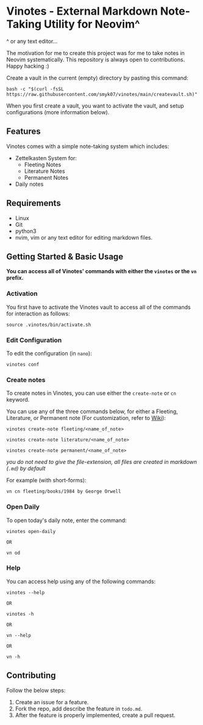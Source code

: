 # Vinotes - External Markdown Note-Taking Utility for Neovim\^

^ or any text editor...

The motivation for me to create this project was for me to take notes in Neovim systematically. This repository is always open to contributions. Happy hacking :)

Create a vault in the current (empty) directory by pasting this command:

```
bash -c "$(curl -fsSL https://raw.githubusercontent.com/smyk07/vinotes/main/createvault.sh)"
```

When you first create a vault, you want to activate the vault, and setup configurations (more information below).

## Features

Vinotes comes with a simple note-taking system which includes:

- Zettelkasten System for:
  - Fleeting Notes
  - Literature Notes
  - Permanent Notes
- Daily notes

## Requirements

- Linux
- Git
- python3
- nvim, vim or any text editor for editing markdown files.

## Getting Started & Basic Usage

**You can access all of Vinotes' commands with either the `vinotes` or the `vn` prefix.**

### Activation

You first have to activate the Vinotes vault to access all of the commands for interaction as follows:

```
source .vinotes/bin/activate.sh
```

### Edit Configuration

To edit the configuration (in `nano`):

```
vinotes conf
```

### Create notes

To create notes in Vinotes, you can use either the `create-note` or `cn` keyword.

You can use any of the three commands below, for either a Fleeting, Literature, or Permanent note (For customization, refer to [Wiki](https://github.com/smyk07/vinotes/wiki)):

```
vinotes create-note fleeting/<name_of_note>

vinotes create-note literature/<name_of_note>

vinotes create-note permanent/<name_of_note>
```

_you do not need to give the file-extension, all files are created in markdown (`.md`) by default_

For example (with short-forms):

```
vn cn fleeting/books/1984 by George Orwell
```

### Open Daily

To open today's daily note, enter the command:

```
vinotes open-daily

OR

vn od
```

### Help

You can access help using any of the following commands:

```
vinotes --help

OR

vinotes -h

OR

vn --help

OR

vn -h
```

## Contributing

Follow the below steps:

1. Create an issue for a feature.
2. Fork the repo, add describe the feature in `todo.md`.
3. After the feature is properly implemented, create a pull request.
